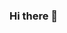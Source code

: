 ### Hi there 👋

<!--
**rotemfogel/rotemfogel** is a ✨ _special_ ✨ repository because its `README.md` (this file) appears on your GitHub profile.

Here are some ideas to get you started:

- 👋 Hi, I’m @rotemfogel
- 👀 I’m interested in Data Engineering, Distrubited Systems, Information Retrieval, Machine Learning
- 🌱 I’m currently learning MLOps
- 💞️ I’m looking to collaborate on Spark/Akka/Scala/Java/Python/Airflow
- 📫 How to reach me: rotemfo@gmail.com
- 💬 Ask me about Skiing
- 😄 Pronouns: He, She, It, They, Them
- ⚡ Fun fact: ...
-->
